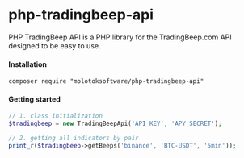 # php-tradingbeep-api
PHP TradingBeep API is a PHP library for the TradingBeep.com API designed to be easy to use.

#### Installation
```
composer require "molotoksoftware/php-tradingbeep-api"
```

#### Getting started
```php
// 1. class initialization
$tradingbeep = new TradingBeepApi('API_KEY', 'APY_SECRET');

// 2. getting all indicators by pair
print_r($tradingbeep->getBeeps('binance', 'BTC-USDT', '5min'));

```
